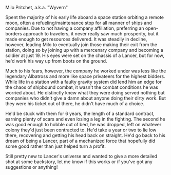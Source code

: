 Milo Pritchet, a.k.a. "Wyvern"

Spent the majority of his early life aboard a space station orbiting a remote moon, often a refueling/maintenance stop for all manner of ships and companies. Due to not having a company affiliation, preferring an open-borders approach to travelers, it never really saw much prosperity, but it made enough to get resources delivered. It was steadily in decline, however, leading Milo to eventually join those making their exit from the station, doing so by joining up with a mercenary company and becoming a soldier at just 19. His eyes were set on the chassis of a Lancer, but for now, he'd work his way up from boots on the ground.

Much to his fears, however, the company he worked under was less like the legendary Albatross and more like space privateers for the highest bidders. While life in a station with a faulty gravity system did lend him an edge for the chaos of shipbound combat, it wasn't the combat conditions he was worried about. He distinctly knew what they were doing served nothing but companies who didn't give a damn about anyone doing their dirty work. But they were his ticket out of there, he didn't have much of a choice.

He'd be stuck with them for 6 years, the length of a standard contract, earning plenty of scars and even losing a leg in the fighting. The second he was good enough to hobble out of bed, he was dropped, left on whatever colony they'd just been contracted to. He'd take a year or two to lie low there, recovering and getting his head back on straight. He'd go back to his dream of being a Lancer, part of a mechanized force that hopefully did some good rather than just helped turn a profit.

Still pretty new to Lancer's universe and wanted to give a more detailed shot at some backstory, let me know if this works or if you've got any suggestions or anything!